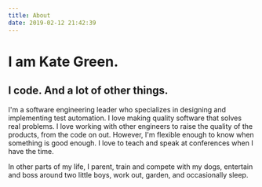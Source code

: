```yaml
---
title: About
date: 2019-02-12 21:42:39
---
```


# I am Kate Green.
## I code. And a lot of other things. 

I'm a software engineering leader who specializes in designing and implementing test automation. I love making quality software that solves real problems. I love working with other engineers to raise the quality of the products, from the code on out. However, I'm flexible enough to know when something is good enough. I love to teach and speak at conferences when I have the time.

In other parts of my life, I parent, train and compete with my dogs, entertain and boss around two little boys, work out, garden, and occasionally sleep.
